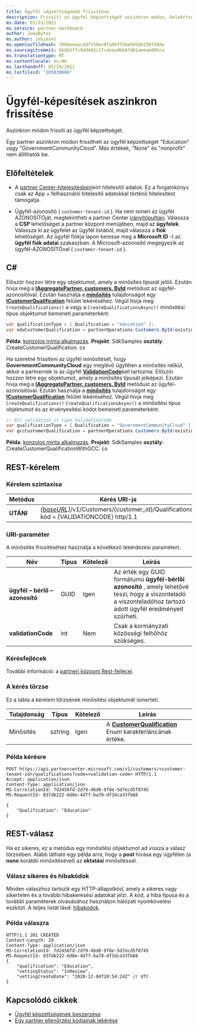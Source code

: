 ```yaml
---
title: Ügyfél végzettségének frissítése
description: Frissíti az ügyfél képzettségét aszinkron módon, beleértve a profilhoz társított címeket is.
ms.date: 03/23/2021
ms.service: partner-dashboard
author: JoeyBytes
ms.author: jobiesel
ms.openlocfilehash: 7606eeaac4df158ec0fad6ffd4e565bb250f448e
ms.sourcegitcommit: bbdb5f7c9ddd42c2fc4eaadbb67d61aeeae805ca
ms.translationtype: MT
ms.contentlocale: hu-HU
ms.lasthandoff: 03/24/2021
ms.locfileid: "105030606"
---
```

# <a name="update-a-customers-qualifications-asynchronously"></a>Ügyfél-képesítések aszinkron frissítése

Aszinkron módon frissíti az ügyfél képzettségét.

Egy partner aszinkron módon frissítheti az ügyfél képzettségét "Education" vagy "GovernmentCommunityCloud". Más értékek, "None" és "nonprofit" nem állíthatók be.

## <a name="prerequisites"></a>Előfeltételek

- A [partner Center-hitelesítésben](partner-center-authentication.md)leírt hitelesítő adatok. Ez a forgatókönyv csak az App + felhasználói hitelesítő adatokkal történő hitelesítést támogatja.

- Ügyfél-azonosító ( `customer-tenant-id` ). Ha nem ismeri az ügyfél AZONOSÍTÓját, megtekintheti a partner Center [irányítópultján](https://partner.microsoft.com/dashboard). Válassza a **CSP** lehetőséget a partner központ menüjében, majd az **ügyfelek**. Válassza ki az ügyfelet az ügyfél listából, majd válassza a **fiók** lehetőséget. Az ügyfél fiókja lapon keresse meg a **Microsoft ID** -t az **ügyfél fiók adatai** szakaszban. A Microsoft-azonosító megegyezik az ügyfél-AZONOSÍTÓval ( `customer-tenant-id` ).

## <a name="c"></a>C\#

Először hozzon létre egy objektumot, amely a minősítés típusát jelöli. Ezután hívja meg a [**IAggregatePartner. customers. ById**](/dotnet/api/microsoft.store.partnercenter.customers.icustomercollection.byid) metódust az ügyfél-azonosítóval. Ezután használja a [**minősítés**](/dotnet/api/microsoft.store.partnercenter.customers.icustomer.qualification) tulajdonságot egy [**ICustomerQualification**](/dotnet/api/microsoft.store.partnercenter.qualification.icustomerqualification) felület lekéréséhez. Végül hívja meg `CreateQualifications()` a vagy a `CreateQualificationsAsync()` minősítési típus objektumot bemeneti paraméterként.

``` csharp
var qualificationType = { Qualification = "education" };
var eduCustomerQualification = partnerOperations.Customers.ById(existingCustomer.Id).Qualification.CreateQualifications(qualificationType);
```

**Példa**: [konzolos minta alkalmazás](https://github.com/microsoft/Partner-Center-DotNet-Samples). **Projekt**: SdkSamples **osztály**: CreateCustomerQualification. cs

Ha szeretné frissíteni az ügyfél minősítését, hogy **GovernmentCommunityCloud** egy meglévő ügyfélen a minősítés nélkül, akkor a partnernek is az ügyfél [**ValidationCode**](utility-resources.md#validationcode)kell tartoznia. Először hozzon létre egy objektumot, amely a minősítés típusát jelképezi. Ezután hívja meg a [**IAggregatePartner. customers. ById**](/dotnet/api/microsoft.store.partnercenter.customers.icustomercollection.byid) metódust az ügyfél-azonosítóval. Ezután használja a [**minősítés**](/dotnet/api/microsoft.store.partnercenter.customers.icustomer.qualification) tulajdonságot egy [**ICustomerQualification**](/dotnet/api/microsoft.store.partnercenter.qualification.icustomerqualification) felület lekéréséhez. Végül hívja meg `CreateQualifications()` `CreateQualificationsAsync()` a minősítési típus objektumot és az érvényesítési kódot bemeneti paraméterként.

``` csharp
// GCC validation is type ValidationCode
var qualificationType = { Qualification = "GovernmentCommunityCloud" };
var gccCustomerQualification = partnerOperations.Customers.ById(existingCustomer.Id).Qualification.CreateQualifications(qualificationType, gccValidation);
```

**Példa**: [konzolos minta alkalmazás](https://github.com/microsoft/Partner-Center-DotNet-Samples). **Projekt**: SdkSamples **osztály**: CreateCustomerQualificationWithGCC. cs

## <a name="rest-request"></a>REST-kérelem

### <a name="request-syntax"></a>Kérelem szintaxisa

| Metódus  | Kérés URI-ja                                                                                             |
|---------|---------------------------------------------------------------------------------------------------------|
| **UTÁNI** | [*{baseURL}*](partner-center-rest-urls.md)/v1/Customers/{customer_id}/Qualifications? kód = {VALIDATIONCODE} http/1.1 |

### <a name="uri-parameter"></a>URI-paraméter

A minősítés frissítéséhez használja a következő lekérdezési paramétert.

| Név                   | Típus | Kötelező | Leírás                                                                                                                                            |
|------------------------|------|----------|--------------------------------------------------------------------------------------------------------------------------------------------------------|
| **ügyfél – bérlő – azonosító** | GUID | Igen      | Az érték egy GUID formátumú **ügyfél-bérlői azonosító** , amely lehetővé teszi, hogy a viszonteladó a viszonteladóhoz tartozó adott ügyfél eredményeit szűrheti. |
| **validationCode**     | int  | Nem       | Csak a kormányzati közösségi felhőhöz szükséges.                                                                                                            |

### <a name="request-headers"></a>Kérésfejlécek

További információ: a [partneri központ Rest-fejlécei](headers.md).

### <a name="request-body"></a>A kérés törzse

Ez a tábla a kérelem törzsének minősítési objektumát ismerteti.

Tulajdonság | Típus | Kötelező | Leírás
-------- | ---- | -------- | -----------
Minősítés | sztring | Igen | A [**CustomerQualification**](/dotnet/api/microsoft.store.partnercenter.models.customers.customerqualification) Enum karakterláncának értéke.

### <a name="request-example"></a>Példa kérésre

```http
POST https://api.partnercenter.microsoft.com/v1/customers/<customer-tenant-id>/qualifications?code=<validation-code> HTTP/1.1
Accept: application/json
Content-Type: application/json
MS-CorrelationId: 7d2456fd-2d79-46d0-9f8e-5d7ecd5f8745
MS-RequestId: 037db222-6d8e-4d7f-ba78-df3dca33fb68

{
    "Qualification": "Education"
}

```

## <a name="rest-response"></a>REST-válasz

Ha ez sikeres, ez a metódus egy minősítési objektumot ad vissza a válasz törzsében. Alább látható egy példa arra, hogy a **post** hívása egy ügyfélen (a **none** korábbi minősítésével) az **oktatási** minősítéssel.

### <a name="response-success-and-error-codes"></a>Válasz sikeres és hibakódok

Minden válaszhoz tartozik egy HTTP-állapotkód, amely a sikeres vagy sikertelen és a további hibakeresési adatokat jelzi. A kód, a hiba típusa és a további paraméterek olvasásához használjon hálózati nyomkövetési eszközt. A teljes listát lásd: [hibakódok](error-codes.md).

### <a name="response-example"></a>Példa válaszra

```http
HTTP/1.1 201 CREATED
Content-Length: 29
Content-Type: application/json
MS-CorrelationId: 7d2456fd-2d79-46d0-9f8e-5d7ecd5f8745
MS-RequestId: 037db222-6d8e-4d7f-ba78-df3dca33fb68
{
    "qualification": "Education",
    "vettingStatus": "InReview",
    "vettingCreateDate": "2020-12-04T20:54:24Z" // UTC
}
```

## <a name="related-articles"></a>Kapcsolódó cikkek

- [Ügyfél képzettségének beszerzése](./get-customer-qualification-asynchronous.md)
- [Egy partner ellenőrzési kódjainak lekérése](get-a-partner-s-validation-codes.md)
